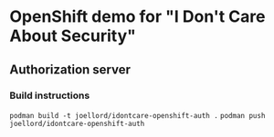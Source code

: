 # OpenShift demo for "I Don't Care About Security"
## Authorization server

### Build instructions
`podman build -t joellord/idontcare-openshift-auth .`
`podman push joellord/idontcare-openshift-auth`